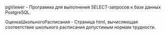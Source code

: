 pgViewer - Программа для выполнения SELECT-запросов к базе данных PostgreSQL.

ОценкаШкольногоРасписания - Страница html, вычисляющая соответствие школьного расписания допустимым нормам трудности.
